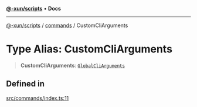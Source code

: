 [**@-xun/scripts**](../../README.md) • **Docs**

***

[@-xun/scripts](../../README.md) / [commands](../README.md) / CustomCliArguments

# Type Alias: CustomCliArguments

> **CustomCliArguments**: [`GlobalCliArguments`](../../configure/type-aliases/GlobalCliArguments.md)

## Defined in

[src/commands/index.ts:11](https://github.com/Xunnamius/xscripts/blob/9e4ae592d211ae39bacdc3f665b3078e69c73062/src/commands/index.ts#L11)
